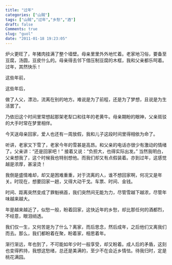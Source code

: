 ```yaml
---
title: "过年"
categories: ["山贼"]
tags: ["山贼","过年","乡愁","酒"]
draft: false
Comments: true
slug: "guol"
date: "2011-01-18 19:23:05"
---
```


 炉火更旺了，年猪肉挂满了整个墙壁。母亲里里外外地忙着。老家地习俗，要备至豆腐，汤圆，豆皮什么的。母亲得去邻下借压制豆腐的木框，我和父亲都乐呵着。过年，其然快乐！ 

这些年前，

这些年后，

做了人父，漂泊，流离在别的地方。难说是为了前程，还是为了梦想，且说是为生活罢了。

乃依旧这个时间里常想起那架老犁口和往年的老黄牛。母亲期盼的眼神，父亲斑驳的大手时常在梦里相伴。

今天送母亲回家，爱人也还有一周放假，我和儿子这段时间里得相依为命了。

听讲，老家又下雪了，老家今年的雪甚是高昂。和父亲的电话亦很少有激动的情绪了。父亲讲：“还是回家吧！” 接着又说：“负担大，也得实际出发。” 当然我明白，父亲想我了，这个时候我也特别想他。而我们却又有点假装着。亦到过年，这感觉越是浓厚，甚滚烫！

我倒是盛情难却，却又是困难重重，对于流离的人，谁不想回家啊，何况又是年关。时现在，想要回家一趟，又得大动干戈。车票、时间、金钱。

时间、距离突然变成了罪魁祸首，我们突然间无能为力，尽管雪越下越浓，尽管年味越来越大。

年是越来越近了，似愁一般，盼着回家，这快近年的乡愁，却比那任何的酒都烈，不经意，眼泪绡透。

我们仅一生，又何苦是为了什么？离家，而后思念，然后成年，之后他们又离我们而去。那么，我们都盼着在聚，盼着家，相思着年。

渐行渐远，年也到了，不可能如年少时一般享受，却又盼着。成人后的矛盾，这刻也变得矜持，我想这愁绪，总还是美满的，至少不在会近乡情怯。待我归时，定是桃花满园。


